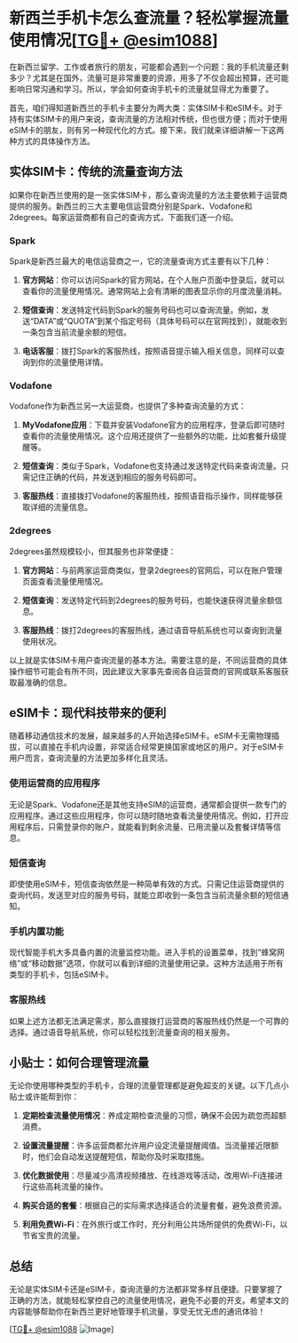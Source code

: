 # 新西兰手机卡怎么查流量？轻松掌握流量使用情况[[TG💪+ @esim1088](https://t.me/s/esim1088)]

在新西兰留学、工作或者旅行的朋友，可能都会遇到一个问题：我的手机流量还剩多少？尤其是在国外，流量可是非常重要的资源，用多了不仅会超出预算，还可能影响日常沟通和学习。所以，学会如何查询手机卡的流量就显得尤为重要了。

首先，咱们得知道新西兰的手机卡主要分为两大类：实体SIM卡和eSIM卡。对于持有实体SIM卡的用户来说，查询流量的方法相对传统，但也很方便；而对于使用eSIM卡的朋友，则有另一种现代化的方式。接下来，我们就来详细讲解一下这两种方式的具体操作方法。

## 实体SIM卡：传统的流量查询方法

如果你在新西兰使用的是一张实体SIM卡，那么查询流量的方法主要依赖于运营商提供的服务。新西兰的三大主要电信运营商分别是Spark、Vodafone和2degrees。每家运营商都有自己的查询方式，下面我们逐一介绍。

### Spark

Spark是新西兰最大的电信运营商之一，它的流量查询方式主要有以下几种：

1. **官方网站**：你可以访问Spark的官方网站，在个人账户页面中登录后，就可以查看你的流量使用情况。通常网站上会有清晰的图表显示你的月度流量消耗。
   
2. **短信查询**：发送特定代码到Spark的服务号码也可以查询流量。例如，发送“DATA”或“QUOTA”到某个指定号码（具体号码可以在官网找到），就能收到一条包含当前流量余额的短信。

3. **电话客服**：拨打Spark的客服热线，按照语音提示输入相关信息，同样可以查询到你的流量使用详情。

### Vodafone

Vodafone作为新西兰另一大运营商，也提供了多种查询流量的方式：

1. **MyVodafone应用**：下载并安装Vodafone官方的应用程序，登录后即可随时查看你的流量使用情况。这个应用还提供了一些额外的功能，比如套餐升级提醒等。

2. **短信查询**：类似于Spark，Vodafone也支持通过发送特定代码来查询流量。只需记住正确的代码，并发送到相应的服务号码即可。

3. **客服热线**：直接拨打Vodafone的客服热线，按照语音指示操作，同样能够获取详细的流量信息。

### 2degrees

2degrees虽然规模较小，但其服务也非常便捷：

1. **官方网站**：与前两家运营商类似，登录2degrees的官网后，可以在账户管理页面查看流量使用情况。

2. **短信查询**：发送特定代码到2degrees的服务号码，也能快速获得流量余额信息。

3. **客服热线**：拨打2degrees的客服热线，通过语音导航系统也可以查询到流量使用状况。

以上就是实体SIM卡用户查询流量的基本方法。需要注意的是，不同运营商的具体操作细节可能会有所不同，因此建议大家事先查阅各自运营商的官网或联系客服获取最准确的信息。

## eSIM卡：现代科技带来的便利

随着移动通信技术的发展，越来越多的人开始选择eSIM卡。eSIM卡无需物理插拔，可以直接在手机内设置，非常适合经常更换国家或地区的用户。对于eSIM卡用户而言，查询流量的方法更加多样化且灵活。

### 使用运营商的应用程序

无论是Spark、Vodafone还是其他支持eSIM的运营商，通常都会提供一款专门的应用程序。通过这些应用程序，你可以随时随地查看流量使用情况。例如，打开应用程序后，只需登录你的账户，就能看到剩余流量、已用流量以及套餐详情等信息。

### 短信查询

即使使用eSIM卡，短信查询依然是一种简单有效的方式。只需记住运营商提供的查询代码，发送至对应的服务号码，就能立即收到一条包含当前流量余额的短信通知。

### 手机内置功能

现代智能手机大多具备内置的流量监控功能。进入手机的设置菜单，找到“蜂窝网络”或“移动数据”选项，你就可以看到详细的流量使用记录。这种方法适用于所有类型的手机卡，包括eSIM卡。

### 客服热线

如果上述方法都无法满足需求，那么直接拨打运营商的客服热线仍然是一个可靠的选择。通过语音导航系统，你可以轻松找到流量查询的相关服务。

## 小贴士：如何合理管理流量

无论你使用哪种类型的手机卡，合理的流量管理都是避免超支的关键。以下几点小贴士或许能帮到你：

1. **定期检查流量使用情况**：养成定期检查流量的习惯，确保不会因为疏忽而超额消费。

2. **设置流量提醒**：许多运营商都允许用户设定流量提醒阈值。当流量接近限额时，他们会自动发送提醒短信，帮助你及时采取措施。

3. **优化数据使用**：尽量减少高清视频播放、在线游戏等活动，改用Wi-Fi连接进行这些高耗流量的操作。

4. **购买合适的套餐**：根据自己的实际需求选择适合的流量套餐，避免浪费资源。

5. **利用免费Wi-Fi**：在外旅行或工作时，充分利用公共场所提供的免费Wi-Fi，以节省宝贵的流量。

## 总结

无论是实体SIM卡还是eSIM卡，查询流量的方法都非常多样且便捷。只要掌握了正确的方法，就能轻松掌控自己的流量使用情况，避免不必要的开支。希望本文的内容能够帮助你在新西兰更好地管理手机流量，享受无忧无虑的通讯体验！

[[TG💪+ @esim1088](https://t.me/s/esim1088) ![Image](https://i.postimg.cc/4NQfJmqS/Snipaste-2025-05-13-00-14-12.png)]